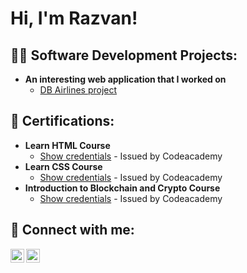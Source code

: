 <h1>Hi, I'm Razvan! </h1>

<h2>👨‍💻 Software Development Projects:</h2>

- <b> An interesting web application that I worked on </b>
  - [DB Airlines project](https://github.com/bog1200/DB_Airline_Project)
 
<h2> 📄 Certifications:</h2>

- <b> Learn HTML Course </b>
  - [Show credentials](https://www.codecademy.com/profiles/chrisharris101/certificates/9eb0741e5ebef1f9f58a53bfac67d3a7) - Issued by Codeacademy
- <b> Learn CSS Course </b>
  - [Show credentials](https://www.codecademy.com/profiles/chrisharris101/certificates/9a5bb1fc45b4281af1fffec93b0aaf05) - Issued by Codeacademy
- <b> Introduction to Blockchain and Crypto Course </b>
  - [Show credentials](https://www.codecademy.com/profiles/chrisharris101/certificates/029aafc1045f406d9df401b3376a17a3) - Issued by Codeacademy
    
<h2> 🤳 Connect with me:</h2>

[<img align="left" alt="RazvanCristea | LinkedIn" width="22px" src="https://cdn.jsdelivr.net/npm/simple-icons@v3/icons/linkedin.svg" />][linkedin]
[<img align="left" alt="RazvanCristea | Instagram" width="22px" src="https://cdn.jsdelivr.net/npm/simple-icons@v3/icons/instagram.svg" />][instagram]

[instagram]: https://www.instagram.com/chrisharris_101/
[linkedin]: https://www.linkedin.com/in/razvancristea1/
